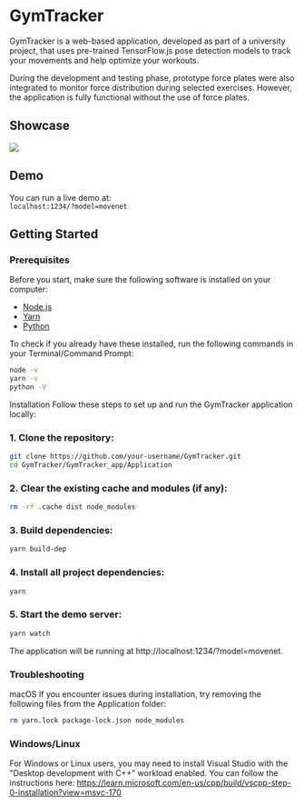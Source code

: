 # GymTracker

GymTracker is a web-based application, developed as part of a university project, that uses pre-trained TensorFlow.js pose detection models to track your movements and help optimize your workouts.

During the development and testing phase, prototype force plates were also integrated to monitor force distribution during selected exercises. However, the application is fully functional without the use of force plates.

## Showcase
![](https://github.com/Marcus-Gustafsson/GymTracker/blob/master/Photos_XE12nkBTzK.gif)

## Demo
You can run a live demo at:  
`localhost:1234/?model=movenet`

## Getting Started

### Prerequisites
Before you start, make sure the following software is installed on your computer:
- [Node.js](https://nodejs.org/en/download)
- [Yarn](https://classic.yarnpkg.com/lang/en/docs/install/#mac-stable)
- [Python](https://www.python.org/downloads/)

To check if you already have these installed, run the following commands in your Terminal/Command Prompt:
```bash
node -v
yarn -v
python -V
```

Installation
Follow these steps to set up and run the GymTracker application locally:

### 1. Clone the repository:

```bash
git clone https://github.com/your-username/GymTracker.git
cd GymTracker/GymTracker_app/Application
```

### 2. Clear the existing cache and modules (if any):
```bash
rm -rf .cache dist node_modules
```

### 3. Build dependencies:
```bash
yarn build-dep
```

### 4. Install all project dependencies:
```bash
yarn
```

### 5. Start the demo server:
```bash
yarn watch
```

The application will be running at http://localhost:1234/?model=movenet.

### Troubleshooting
macOS
If you encounter issues during installation, try removing the following files from the Application folder:

```bash
rm yarn.lock package-lock.json node_modules
```

### Windows/Linux
For Windows or Linux users, you may need to install Visual Studio with the "Desktop development with C++" workload enabled. 
You can follow the instructions here: https://learn.microsoft.com/en-us/cpp/build/vscpp-step-0-installation?view=msvc-170


